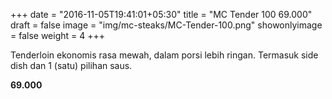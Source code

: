 +++
date = "2016-11-05T19:41:01+05:30"
title = "MC Tender 100 69.000"
draft = false
image = "img/mc-steaks/MC-Tender-100.png"
showonlyimage = false
weight = 4
+++

Tenderloin ekonomis rasa mewah, dalam porsi lebih ringan. Termasuk side dish dan 1 (satu) pilihan saus.

**69.000**